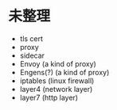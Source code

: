 # 未整理
- tls cert
- proxy
- sidecar
- Envoy (a kind of proxy)
- Engens(?) (a kind of proxy)
- iptables (linux firewall)
- layer4 (network layer)
- layer7 (http layer)